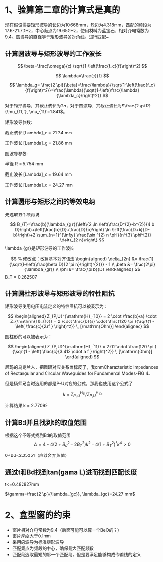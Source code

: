 # 1、验算第二章的计算式是真的
现在假设需要矩形波导的长边为10.668mm，短边为4.318mm，匹配的频段为17.6-21.7GHz，中心频点为19.65GHz，使用材料为蓝宝石，相对介电常数为9.4。圆波导的直径等于矩形波导的对角线。进行匹配~
## 计算圆波导与矩形波导的工作波长
$$
\beta=\frac{\omega}{c} \sqrt{1-\left(\frac{f_c}{f}\right)^2}
$$

$$
 \lambda=\frac{c}{f}
$$

$$
\lambda_g= \frac{2 \pi}{\beta}=\frac{\lambda}{\sqrt{1-\left(\frac{f_c}{f}\right)^2}}=\frac{\lambda}{\sqrt{1-\left(\frac{\lambda}{\lambda_c}\right)^2}}
$$

对于矩形波导，其截止波长为$2a$，对于圆波导，其截止波长为$\frac{2 \pi R}{\mu_{11}'}, \mu_{11}'=1.841$。

矩形波导参数:

截止波长 \[Lambda]_c = 21.34 mm

工作波长 \[Lambda]_g = 21.86 mm


圆波导参数:

半径 R = 5.754 mm

截止波长 \[Lambda]_c = 19.64 mm

工作波长 \[Lambda]_g = 24.27 mm
## 计算圆形与矩形之间的等效电纳
先选取五个项再说

$$
B_{T}=\frac{b}{\lambda_{g r}}\left\{2 \ln \left(\frac{D^{2}-b^{2}}{4 b D}\right)+\left(\frac{b}{D}+\frac{D}{b}\right) \ln \left(\frac{D+b}{D-b}\right)+2 \sum_{n=1}^{\infty} \frac{\sin ^{2} n \phi}{n^{3} \phi^{2}} \delta_{2 n}\right\}
$$
\lambda_{gr}是矩形波导的工作波长

$$  % 修改点：改用基本对齐语法
\begin{aligned}
\delta_{2n} &= \frac{1}{\sqrt{1-\left(\frac{\beta D}{2 \pi n}\right)^{2}}} - 1 \\
\beta &= \frac{2\pi}{\lambda_{gr}} \\
\phi &= \frac{\pi b}{D}
\end{aligned}
$$
B_T = 0.262507

## 计算圆柱形波导与矩形波导的特性阻抗
矩形波导使用电压电流定义的特性阻抗可以被表示为：

$$
\begin{aligned}
Z_{P,U}^{\mathrm{H}_{10}} = 2 \cdot \frac{b}{a} \cdot Z_{\mathrm{H}_{10}} = 2 \cdot \frac{b}{a} \cdot \frac{120 \pi }{\sqrt{1 - \left( \frac{c}{2af } \right)^2}} \, [\mathrm{Ohm}]
\end{aligned}
$$

圆柱形的可以被表示为：

$$
\begin{aligned}
    Z_{P,U}^{\mathrm{H}_{11}} = 2.02 \cdot \frac{120 \pi }{\sqrt{1 - \left( \frac{c}{3.413 \cdot a f } \right)^2}} \, [\mathrm{Ohm}]
\end{aligned}
$$

尼玛的乌克兰人，把图跟对应关系给标反了，我cnmCharacteristic Impedances of Rectangular and  Circular Waveguides for Fundamental Modes-FIG 4。

但是杨师兄当时选用的都是P-U对应的公式，那我也使用这个公式了

$$k = Z_{P,U}^{\mathrm{H}_{11}}/Z_{P,U}^{\mathrm{H}_{10}} $$

计算结果 k = 2.77099

## 计算Bd并且找到t的取值范围
根据这个不等式找到Bd的取值范围
$$
    \Delta = 4 - 4 (2 + B_{d}^2 - 2 B_{T}^2) k^2 + 4 (1 + B_{T}^2)^2 k^4>0
$$

0<Bd<2.65351（应该舍弃负值）
## 通过t和Bd找到tan(gama L)进而找到匹配长度
t<=0.482827mm

$\gamma=\frac{2 \pi}{\lambda_{gc}}, \lambda_{gc}=24.27 mm$

# 2、盒型窗的约束
- 窗片相对介电常数为9.4（后面可能可以算一个BeO的？）
- 窗片厚度大于0.1mm
- 采用的波导为标准矩形波导
- 匹配频点为频段的中心，确保最大匹配频段
- 匹配段选取最短的那一个匹配段，但是要满足能够构成传输线的定义